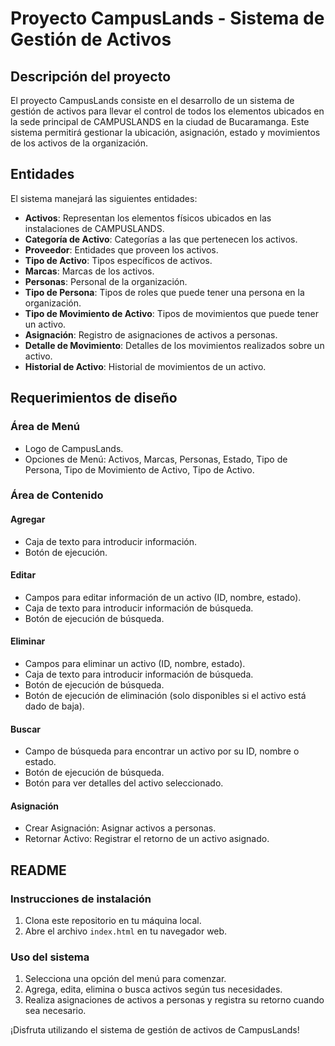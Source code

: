 # Proyecto CampusLands - Sistema de Gestión de Activos

## Descripción del proyecto

El proyecto CampusLands consiste en el desarrollo de un sistema de gestión de activos para llevar el control de todos los elementos ubicados en la sede principal de CAMPUSLANDS en la ciudad de Bucaramanga. Este sistema permitirá gestionar la ubicación, asignación, estado y movimientos de los activos de la organización.

## Entidades

El sistema manejará las siguientes entidades:

- **Activos**: Representan los elementos físicos ubicados en las instalaciones de CAMPUSLANDS.
- **Categoría de Activo**: Categorías a las que pertenecen los activos.
- **Proveedor**: Entidades que proveen los activos.
- **Tipo de Activo**: Tipos específicos de activos.
- **Marcas**: Marcas de los activos.
- **Personas**: Personal de la organización.
- **Tipo de Persona**: Tipos de roles que puede tener una persona en la organización.
- **Tipo de Movimiento de Activo**: Tipos de movimientos que puede tener un activo.
- **Asignación**: Registro de asignaciones de activos a personas.
- **Detalle de Movimiento**: Detalles de los movimientos realizados sobre un activo.
- **Historial de Activo**: Historial de movimientos de un activo.

## Requerimientos de diseño

### Área de Menú

- Logo de CampusLands.
- Opciones de Menú: Activos, Marcas, Personas, Estado, Tipo de Persona, Tipo de Movimiento de Activo, Tipo de Activo.

### Área de Contenido

#### Agregar

- Caja de texto para introducir información.
- Botón de ejecución.

#### Editar

- Campos para editar información de un activo (ID, nombre, estado).
- Caja de texto para introducir información de búsqueda.
- Botón de ejecución de búsqueda.

#### Eliminar

- Campos para eliminar un activo (ID, nombre, estado).
- Caja de texto para introducir información de búsqueda.
- Botón de ejecución de búsqueda.
- Botón de ejecución de eliminación (solo disponibles si el activo está dado de baja).

#### Buscar

- Campo de búsqueda para encontrar un activo por su ID, nombre o estado.
- Botón de ejecución de búsqueda.
- Botón para ver detalles del activo seleccionado.

#### Asignación

- Crear Asignación: Asignar activos a personas.
- Retornar Activo: Registrar el retorno de un activo asignado.

## README

### Instrucciones de instalación

1. Clona este repositorio en tu máquina local.
2. Abre el archivo `index.html` en tu navegador web.

### Uso del sistema

1. Selecciona una opción del menú para comenzar.
2. Agrega, edita, elimina o busca activos según tus necesidades.
3. Realiza asignaciones de activos a personas y registra su retorno cuando sea necesario.

¡Disfruta utilizando el sistema de gestión de activos de CampusLands!